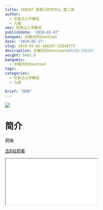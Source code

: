 ```yaml
---
title: 180207 星期三的市中心 第二弹
author:
  - 伦敦之心字幕组
  - 九條
zmz: 伦敦之心字幕组
publishdate: '2018-02-07'
bangumi: 水曜日的downtown
date: '2019-05-17'
slug: 2019-05-02-180207-51048775
description: 水曜日的downtown&#8226;180207
weight: 9483.0
bangumis:
  - 水曜日的downtown
tags:
categories:
  - 伦敦之心字幕组
  - 九條

brief: "网络"
---
```

![](https://raw.githubusercontent.com/tcgriffith/owaraisite/master/static/tmpimg/c935e8c8b07b16959beb3be7dfbb8c50b3b0d44d.jpg.480.jpg)
# 简介  
网络  

[去B站观看](https://www.bilibili.com/video/av51048775/)
<div class ="resp-container"><iframe class="testiframe" src="//player.bilibili.com/player.html?aid=51048775"", scrolling="no", allowfullscreen="true" > </iframe></div> 
